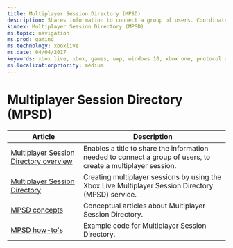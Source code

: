 ```yaml
---
title: Multiplayer Session Directory (MPSD)
description: Shares information to connect a group of users. Coordinates with the shell and console operating system in sending/accepting invites and in being joined via the gamer card.
kindex: Multiplayer Session Directory (MPSD)
ms.topic: navigation
ms.prod: gaming
ms.technology: xboxlive
ms.date: 04/04/2017
keywords: xbox live, xbox, games, uwp, windows 10, xbox one, protocol activation, multiplayer
ms.localizationpriority: medium
---
```


# Multiplayer Session Directory (MPSD)

| Article | Description |
|---------|-------------|
| [Multiplayer Session Directory overview](live-mpsd-overview.md) | Enables a title to share the information needed to connect a group of users, to create a multiplayer session. |
| [Multiplayer Session Directory](live-xbox-one-multiplayer-session-directory.md) | Creating multiplayer sessions by using the Xbox Live Multiplayer Session Directory (MPSD) service. |
| [MPSD concepts](concepts/live-mpsd-concepts-nav.md) | Conceptual articles about Multiplayer Session Directory. |
| [MPSD how-to's](how-to/live-mpsd-howto-nav.md) | Example code for Multiplayer Session Directory. |
